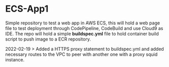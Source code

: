 # ECS-App1
Simple repository to test a web app in AWS ECS, this will hold a web page file to test deployment through CodePipeline, CodeBuild and use Cloud9 as IDE. The repo will hold a simple **buildspec.yml** file to hold container build script to push image to a ECR repository.

2022-02-19 > Added a HTTPS proxy statement to buildspec.yml and added necessary routes to the VPC to peer with another one with a proxy squid instance.


